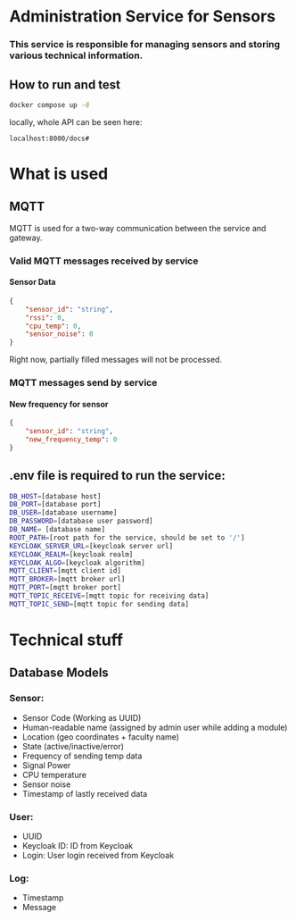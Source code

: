 # Administration Service for Sensors

### This service is responsible for managing sensors and storing various technical information.

## How to run and test

```bash
docker compose up -d 
```

locally, whole API can be seen here:
```
localhost:8000/docs#
```

# What is used
## MQTT
MQTT is used for a two-way communication between the service and gateway.
### Valid MQTT messages received by service
#### Sensor Data
```json
{
    "sensor_id": "string",
    "rssi": 0,
    "cpu_temp": 0,
    "sensor_noise": 0
}
```
Right now, partially filled messages will not be processed.

### MQTT messages send by service
#### New frequency for sensor
```json
{
    "sensor_id": "string",
    "new_frequency_temp": 0
}
```

## .env file is required to run the service:
```bash
DB_HOST=[database host]
DB_PORT=[database port]
DB_USER=[database username]
DB_PASSWORD=[database user password]
DB_NAME= [database name]
ROOT_PATH=[root path for the service, should be set to '/']
KEYCLOAK_SERVER_URL=[keycloak server url]
KEYCLOAK_REALM=[keycloak realm]
KEYCLOAK_ALGO=[keycloak algorithm]
MQTT_CLIENT=[mqtt client id]
MQTT_BROKER=[mqtt broker url]
MQTT_PORT=[mqtt broker port]
MQTT_TOPIC_RECEIVE=[mqtt topic for receiving data]
MQTT_TOPIC_SEND=[mqtt topic for sending data]
```

# Technical stuff
## Database Models
### Sensor:
 - Sensor Code (Working as UUID)
 - Human-readable name (assigned by admin user while adding a module)
 - Location (geo coordinates + faculty name) 
 - State (active/inactive/error) 
 - Frequency of sending temp data
 - Signal Power
 - CPU temperature
 - Sensor noise
 - Timestamp of lastly received data

### User:
 - UUID
 - Keycloak ID: ID from Keycloak
 - Login: User login received from Keycloak

### Log:
 - Timestamp
 - Message


